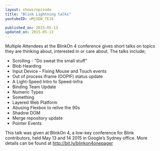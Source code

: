 ```yaml
---
layout: shows/episode
title: "Blink Lightning talks"
youtubeID: uMjSEW_TE18

published_on: 2015-05-13
updated_on: 2015-05-13
---
```

Multiple Attendees at the BlinkOn 4 conference gives short talks on topics they are thinking about, interested in or care about. The talks include;

* Scrolling - "Do sweat the small stuff"
* Blob Hearding
* Input Device - Fixing Mouse and Touch events
* Out of process iframe (OOPIF) status update
* A Light-Speed Intro to Speed-Infra
* Binding Team Update
* Numeric Types
* Something
* Layered Web Platform
* Abusing Flexbox to relive the 90s
* Shadow DOM
* Merge repository update
* Pointer Events

This talk was given at BlinkOn 4, a low-key conference for Blink contributors, held May 13 and 14 2015 in Google’s Sydney office. More details can be found at http://bit.ly/blinkon4onepager
